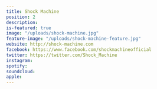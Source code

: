 ```yaml
---
title: Shock Machine
position: 2
description: 
is-featured: true
image: "/uploads/shock-machine.jpg"
feature-image: "/uploads/shock-machine-feature.jpg"
website: http://shock-machine.com
facebook: https://www.facebook.com/shockmachineofficial
twitter: https://twitter.com/Shock_Machine
instagram:
spotify:
soundcloud:
apple:
---
```



